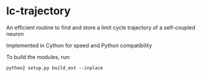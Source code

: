 lc-trajectory
=============

An efficient routine to find and store a limit cycle trajectory of a self-coupled neuron

Implemented in Cython for speed and Python compatibility

To build the modules, run:

    python2 setup.py build_ext --inplace
